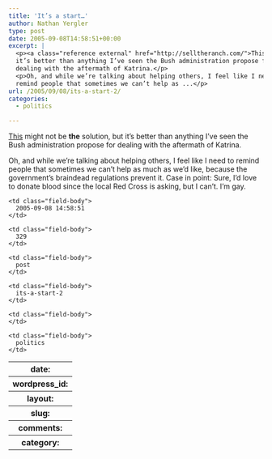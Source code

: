 ```yaml
---
title: 'It’s a start…'
author: Nathan Yergler
type: post
date: 2005-09-08T14:58:51+00:00
excerpt: |
  <p><a class="reference external" href="http://selltheranch.com/">This</a> might not be <strong>the</strong> solution, but
  it’s better than anything I’ve seen the Bush administration propose for
  dealing with the aftermath of Katrina.</p>
  <p>Oh, and while we’re talking about helping others, I feel like I need to
  remind people that sometimes we can’t help as ...</p>
url: /2005/09/08/its-a-start-2/
categories:
  - politics

---
```

[This][1]  might not be **the** solution, but it’s better than anything I’ve seen the Bush administration propose for dealing with the aftermath of Katrina.

Oh, and while we’re talking about helping others, I feel like I need to remind people that sometimes we can’t help as much as we’d like, because the government’s braindead regulations prevent it. Case in point: Sure, I’d love to donate blood since the local Red Cross is asking, but I can’t. I’m gay.

<table class="docutils field-list" frame="void" rules="none">
  <col class="field-name" /> <col class="field-body" /> <tr class="field">
    <th class="field-name">
      date:
    </th>

    <td class="field-body">
      2005-09-08 14:58:51
    </td>
  </tr>

  <tr class="field">
    <th class="field-name">
      wordpress_id:
    </th>

    <td class="field-body">
      329
    </td>
  </tr>

  <tr class="field">
    <th class="field-name">
      layout:
    </th>

    <td class="field-body">
      post
    </td>
  </tr>

  <tr class="field">
    <th class="field-name">
      slug:
    </th>

    <td class="field-body">
      its-a-start-2
    </td>
  </tr>

  <tr class="field">
    <th class="field-name">
      comments:
    </th>

    <td class="field-body">
    </td>
  </tr>

  <tr class="field">
    <th class="field-name">
      category:
    </th>

    <td class="field-body">
      politics
    </td>
  </tr>
</table>

 [1]: http://selltheranch.com/